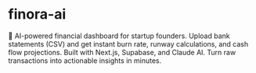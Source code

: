 # finora-ai
🚀 AI-powered financial dashboard for startup founders. Upload bank statements (CSV) and get instant burn rate, runway calculations, and cash flow projections. Built with Next.js, Supabase, and Claude AI. Turn raw transactions into actionable insights in minutes.
